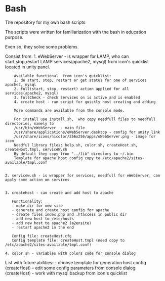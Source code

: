 # Bash

The repository for my own bash scripts

The scripts were written for familiarization with the bash in education purpose.

Even so, they solve some problems.

 Consist from:
    1.  eWebServer - is wrapper for LAMP, who can start,stop,restart LAMP services(apache2, mysql) from icon's quicklist located in unity panel.

        Available functional  from icon's quicklist:
        1. do start, stop, restart or get status for one of services apache2, mysql
        2. full(start, stop, restart) action applied for all services(apache2, mysql)
        3. fullCheck - check services on is active and is enabled
        4. create host - run script for quickly host creating and adding

        More commands are available from the console mode.

        For install use install.sh,  who copy needfull files to needfull directories, namely to
        /usr/bin/eWebServer  - main file
        /usr/share/applications/eWebServer.desktop - config for unity link
        /usr/share/icons/hicolor/256x256/apps/eWebServer.png - image for icon
        Needful library files: help.sh, color.sh, createHost.sh, createHost.tmpl, serviceW.sh
        By default they copy from "../lib" directory to ~/.bin
        Template for apache host config copy to /etc/apache2/sites-available/tmpl.conf


    2. servicew.sh - is wrapper for services, needfull for eWebServer, can apply some action on services


    3. createHost - can create and add host to apache

       Functionality:
       - make dir for new site
       - generate and create host config for apache
       - create files index.php and .htaccess in public dir
       - add new host to /etc/hosts
       - add new host to apache2 (a2ensite)
       - restart apache2 in the end

       Config file: createHost.cfg
       Config template file: createHost.tmpl (need copy to /etc/apache2/sites-available/tmpl.conf)

    4. color.sh - variables with colors code for console dialog


List with future abilities:
    - choose template for generation host config (createHost)
    - edit some config parameters from console dialog (createHost)
    - work with mysql backup from icon's quicklist






